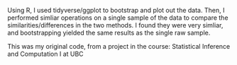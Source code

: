 Using R, I used tidyverse/ggplot to bootstrap and plot out the data. Then, I performed simliar operations on a single sample of the data to compare the similarities/differences in the two methods. I found they were very simliar, and bootstrapping yielded the same results as the single raw sample.

This was my original code, from a project in the course: Statistical Inference and Computation I at UBC
